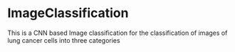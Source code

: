 # ImageClassification
This is a CNN based Image classification for the classification of images of lung cancer cells into three categories
